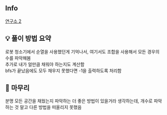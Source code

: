 ## Info
[연구소 2](https://www.acmicpc.net/problem/17141)

## 💡 풀이 방법 요약
로봇 청소기에서 순열을 사용했던게 기억나서, 여기서도 조합을 사용해서 모든 경우의 수를 파악해봄  
추가로 내가 얼만큼 채워야 하는지도 계산함  
bfs가 끝났음에도 모두 채우지 못했다면 -1을 출력하도록 처리함
## 🙂 마무리
분명 모든 공간을 채웠는지 파악하는 더 좋은 방법이 있을거라 생각하는데, 
개수로 파악하는 것 말고 다른 방법을 떠올리지 못했음